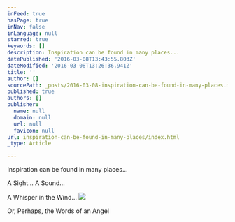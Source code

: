 ```yaml
---
inFeed: true
hasPage: true
inNav: false
inLanguage: null
starred: true
keywords: []
description: Inspiration can be found in many places...
datePublished: '2016-03-08T13:43:55.803Z'
dateModified: '2016-03-08T13:26:36.941Z'
title: ''
author: []
sourcePath: _posts/2016-03-08-inspiration-can-be-found-in-many-places.md
published: true
authors: []
publisher:
  name: null
  domain: null
  url: null
  favicon: null
url: inspiration-can-be-found-in-many-places/index.html
_type: Article

---
```

Inspiration can be found in many places...

A Sight... A Sound... 

A Whisper in the Wind...
![](https://the-grid-user-content.s3-us-west-2.amazonaws.com/018489bd-1603-495f-8f09-f3b751dc4061.jpg)

Or, Perhaps, the Words of an Angel